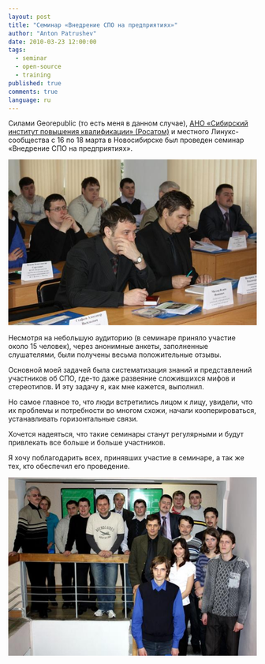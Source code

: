 ```yaml
---
layout: post
title: "Семинар «Внедрение СПО на предприятиях»"
author: "Anton Patrushev"
date: 2010-03-23 12:00:00
tags: 
  - seminar 
  - open-source 
  - training
published: true
comments: true
language: ru
---
```


Силами Georepublic (то есть меня в данном случае), [АНО «Сибирский институт повышения квалификации» (Росатом)][1] и местного Линукс-сообщества с 16 по 18 марта в Новосибирске был проведен семинар «Внедрение СПО на предприятиях».

![Семинар «Внедрение СПО на предприятиях»][2]

Несмотря на небольшую аудиторию (в семинаре приняло участие около 15 человек), через анонимные анкеты, заполненные слушателями, были получены весьма положительные отзывы. 

Основной моей задачей была систематизация знаний и представлений участников об СПО, где-то даже развеяние сложившихся мифов и стереотипов. И эту задачу я, как мне кажется, выполнил. 

Но самое главное то, что люди встретились лицом к лицу, увидели, что их проблемы и потребности во многом схожи, начали кооперироваться, устанавливать горизонтальные связи. 

Хочется надеяться, что такие семинары станут регулярными и будут привлекать все больше и больше участников. 

Я хочу поблагодарить всех, принявших участие в семинаре, а так же тех, кто обеспечил его проведение.

![Семинар «Внедрение СПО на предприятиях»][3]


[1]: http://sipk.ru/
[2]: /media/2010/seminar02.jpg
[3]: /media/2010/seminar01.jpg

